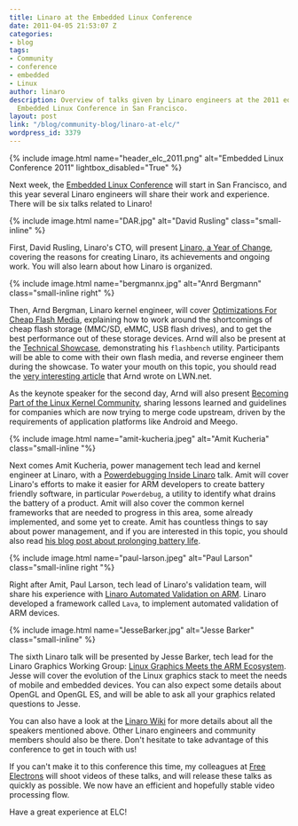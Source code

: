 ```yaml
---
title: Linaro at the Embedded Linux Conference
date: 2011-04-05 21:53:07 Z
categories:
- blog
tags:
- Community
- conference
- embedded
- Linux
author: linaro
description: Overview of talks given by Linaro engineers at the 2011 edition of the
  Embedded Linux Conference in San Francisco.
layout: post
link: "/blog/community-blog/linaro-at-elc/"
wordpress_id: 3379
---
```


{% include image.html name="header_elc_2011.png" alt="Embedded Linux Conference 2011" lightbox_disabled="True" %}

Next week, the [Embedded Linux Conference](http://events.linuxfoundation.org/events/embedded-linux-conference) will start in San Francisco, and this year several Linaro engineers will share their work and experience. There will be six talks related to Linaro!

{% include image.html name="DAR.jpg" alt="David Rusling" class="small-inline" %}

First, David Rusling, Linaro's CTO, will present [Linaro, a Year of Change](https://events.linuxfoundation.org/events/elc-openiot-north-america-2018/), covering the reasons for creating Linaro, its achievements and ongoing work. You will also learn about how Linaro is organized.

{% include image.html name="bergmannx.jpg" alt="Anrd Bergmann" class="small-inline right" %}

Then, Arnd Bergman, Linaro kernel engineer, will cover [Optimizations For Cheap Flash Media](https://events.linuxfoundation.org/events/elc-openiot-north-america-2018/), explaining how to work around the shortcomings of cheap flash storage (MMC/SD, eMMC, USB flash drives), and to get the best performance out of these storage devices. Arnd will also be present at the [Technical Showcase](https://events.linuxfoundation.org/events/elc-openiot-north-america-2018/), demonstrating his `flashbench` utility. Participants will be able to come with their own flash media, and reverse engineer them during the showcase. To water your mouth on this topic, you should read the [very interesting article](http://lwn.net/Articles/428584/) that Arnd wrote on LWN.net.

As the keynote speaker for the second day, Arnd will also present [Becoming Part of the Linux Kernel Community](https://events.linuxfoundation.org/events/elc-openiot-north-america-2018/), sharing lessons learned and guidelines for companies which are now trying to merge code upstream, driven by the requirements of application platforms like Android and Meego.

{% include image.html name="amit-kucheria.jpeg" alt="Amit Kucheria" class="small-inline "%}

Next comes Amit Kucheria, power management tech lead and kernel engineer at Linaro, with a [Powerdebugging Inside Linaro](https://events.linuxfoundation.org/events/elc-openiot-north-america-2018/) talk. Amit will cover Linaro's efforts to make it easier for ARM developers to create battery friendly software, in particular `Powerdebug`, a utility to identify what drains the battery of a product. Amit will also cover the common kernel frameworks that are needed to progress in this area, some already implemented, and some yet to create. Amit has countless things to say about power management, and if you are interested in this topic, you should also read [his blog post about prolonging battery life](http://idlethread.blogspot.com/2010/12/prolonging-battery-life-on-your.html).

{% include image.html name="paul-larson.jpeg" alt="Paul Larson" class="small-inline right "%}

Right after Amit, Paul Larson, tech lead of Linaro's validation team, will share his experience with [Linaro Automated Validation on ARM](https://events.linuxfoundation.org/events/elc-openiot-north-america-2018/). Linaro developed a framework called `Lava`, to implement automated validation of ARM devices.

{% include image.html name="JesseBarker.jpg" alt="Jesse Barker" class="small-inline" %}

The sixth Linaro talk will be presented by Jesse Barker, tech lead for the Linaro Graphics Working Group: [Linux Graphics Meets the ARM Ecosystem](https://events.linuxfoundation.org/events/elc-openiot-north-america-2018/). Jesse will cover the evolution of the Linux graphics stack to meet the needs of mobile and embedded devices. You can also expect some details about OpenGL and OpenGL ES, and will be able to ask all your graphics related questions to Jesse.

You can also have a look at the [Linaro Wiki](https://wiki.linaro.org/EngineeringTeam) for more details about all the speakers mentioned above.  Other Linaro engineers and community members should also be there. Don't hesitate to take advantage of this conference to get in touch with us!

If you can't make it to this conference this time, my colleagues at [Free Electrons](https://free-electrons.com/community/) will shoot videos of these talks, and will release these talks as quickly as possible. We now have an efficient and hopefully stable video processing flow.

Have a great experience at ELC!